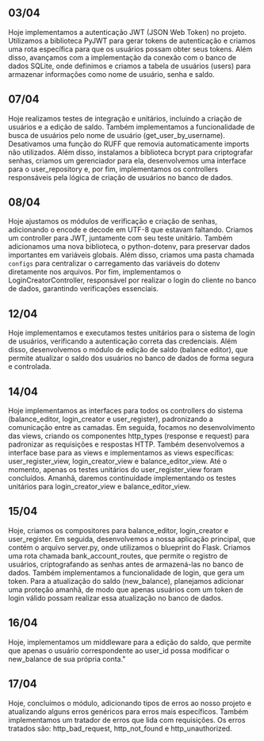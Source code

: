 ## 03/04

Hoje implementamos a autenticação JWT (JSON Web Token) no projeto. Utilizamos a biblioteca PyJWT para gerar tokens de autenticação e criamos uma rota específica para que os usuários possam obter seus tokens. Além disso, avançamos com a implementação da conexão com o banco de dados SQLite, onde definimos e criamos a tabela de usuários (users) para armazenar informações como nome de usuário, senha e saldo.


## 07/04
Hoje realizamos testes de integração e unitários, incluindo a criação de usuários e a edição de saldo. Também implementamos a funcionalidade de busca de usuários pelo nome de usuário (get_user_by_username). Desativamos uma função do RUFF que removia automaticamente imports não utilizados. Além disso, instalamos a biblioteca bcrypt para criptografar senhas, criamos um gerenciador para ela, desenvolvemos uma interface para o user_repository e, por fim, implementamos os controllers responsáveis pela lógica de criação de usuários no banco de dados.


## 08/04
Hoje ajustamos os módulos de verificação e criação de senhas, adicionando o encode e decode em UTF-8 que estavam faltando. Criamos um controller para JWT, juntamente com seu teste unitário. Também adicionamos uma nova biblioteca, o python-dotenv, para preservar dados importantes em variáveis globais. Além disso, criamos uma pasta chamada `configs` para centralizar o carregamento das variáveis do dotenv diretamente nos arquivos. Por fim, implementamos o LoginCreatorController, responsável por realizar o login do cliente no banco de dados, garantindo verificações essenciais.


## 12/04

Hoje implementamos e executamos testes unitários para o sistema de login de usuários, verificando a autenticação correta das credenciais. Além disso, desenvolvemos o módulo de edição de saldo (balance editor), que permite atualizar o saldo dos usuários no banco de dados de forma segura e controlada.


## 14/04

Hoje implementamos as interfaces para todos os controllers do sistema (balance_editor, login_creator e user_register), padronizando a comunicação entre as camadas. Em seguida, focamos no desenvolvimento das views, criando os componentes http_types (response e request) para padronizar as requisições e respostas HTTP. Também desenvolvemos a interface base para as views e implementamos as views específicas: user_register_view, login_creator_view e balance_editor_view. Até o momento, apenas os testes unitários do user_register_view foram concluídos. Amanhã, daremos continuidade implementando os testes unitários para login_creator_view e balance_editor_view.


## 15/04

Hoje, criamos os compositores para balance_editor, login_creator e user_register. Em seguida, desenvolvemos a nossa aplicação principal, que contém o arquivo server.py, onde utilizamos o blueprint do Flask. Criamos uma rota chamada bank_account_routes, que permite o registro de usuários, criptografando as senhas antes de armazená-las no banco de dados. Também implementamos a funcionalidade de login, que gera um token. Para a atualização do saldo (new_balance), planejamos adicionar uma proteção amanhã, de modo que apenas usuários com um token de login válido possam realizar essa atualização no banco de dados.


## 16/04

Hoje, implementamos um middleware para a edição do saldo, que permite que apenas o usuário correspondente ao user_id possa modificar o new_balance de sua própria conta."


## 17/04
Hoje, concluímos o módulo, adicionando tipos de erros ao nosso projeto e atualizando alguns erros genéricos para erros mais específicos. Também implementamos um tratador de erros que lida com requisições. Os erros tratados são: http_bad_request, http_not_found e http_unauthorized.